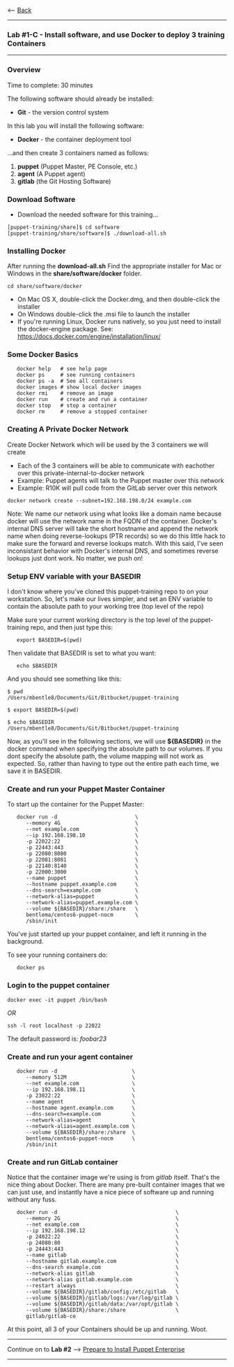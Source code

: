 <-- [Back](../README.md#start-here)

---

### Lab #1-C - Install software, and use Docker to deploy 3 training Containers ###

---

### Overview ###

Time to complete:  30 minutes

The following software should already be installed:

* **Git** - the version control system

In this lab you will install the following software:

* **Docker** - the container deployment tool

...and then create 3 containers named as follows:

1. **puppet**   (Puppet Master, PE Console, etc.)
3. **agent**    (A Puppet agent)
2. **gitlab**   (the Git Hosting Software)

### Download Software ###

* Download the needed software for this training...

```
[puppet-training/share]$ cd software
[puppet-training/share/software]$ ./download-all.sh
```

### Installing Docker ###

After running the **download-all.sh** Find the appropriate installer for
Mac or Windows in the **share/software/docker** folder.

```
cd share/software/docker
```

* On Mac OS X, double-click the Docker.dmg, and then double-click the installer
* On Windows double-click the .msi file to launch the installer
* If you're running Linux, Docker runs natively, so you just need to install the docker-engine package.
  See:  <https://docs.docker.com/engine/installation/linux/>

### Some Docker Basics ###

```
   docker help   # see help page
   docker ps     # see running containers
   docker ps -a  # See all containers
   docker images # show local docker images
   docker rmi    # remove an image
   docker run    # create and run a container
   docker stop   # stop a container
   docker rm     # remove a stopped container
```

### Creating A Private Docker Network ###

Create Docker Network which will be used by the 3 containers we will create
  - Each of the 3 containers will be able to communicate with eachother over
    this private-internal-to-docker network
  - Example: Puppet agents will talk to the Puppet master over this network
  - Example: R10K will pull code from the GitLab server over this network

```
docker network create --subnet=192.168.198.0/24 example.com
```

Note:  We name our network using what looks like a domain name because docker
will use the network name in the FQDN of the container.  Docker's internal
DNS server will take the short hostname and append the network name when doing
reverse-lookups (PTR records) so we do this little hack to make sure the
forward and reverse lookups match.  With this said, I've seen inconsistant
behavior with Docker's internal DNS, and sometimes reverse lookups just dont work.
No matter, we push on!


### Setup ENV variable with your BASEDIR ###

I don't know where you've cloned this puppet-training repo to on your
workstation.  So, let's make our lives simpler, and set an ENV variable
to contain the absolute path to your working tree (top level of the repo)

Make sure your current working directory is the top level of the puppet-training
repo, and then just type this:

```
   export BASEDIR=$(pwd)
```

Then validate that BASEDIR is set to what you want:

```
   echo $BASEDIR
```

And you should see something like this:

```
$ pwd
/Users/mbentle8/Documents/Git/Bitbucket/puppet-training

$ export BASEDIR=$(pwd)

$ echo $BASEDIR
/Users/mbentle8/Documents/Git/Bitbucket/puppet-training

```

Now, as you'll see in the following sections, we will use **${BASEDIR}** in the docker
command when specifying the absolute path to our volumes.  If you dont specify the
absolute path, the volume mapping will not work as expected.  So, rather than having
to type out the entire path each time, we save it in BASEDIR.


### Create and run your Puppet Master Container ###

To start up the container for the Puppet Master:

```
   docker run -d                         \
      --memory 4G                        \
      --net example.com                  \
      --ip 192.168.198.10                \
      -p 22022:22                        \
      -p 22443:443                       \
      -p 22080:8080                      \
      -p 22081:8081                      \
      -p 22140:8140                      \
      -p 22000:3000                      \
      --name puppet                      \
      --hostname puppet.example.com      \
      --dns-search=example.com           \
      --network-alias=puppet             \
      --network-alias=puppet.example.com \
      --volume ${BASEDIR}/share:/share   \
      bentlema/centos6-puppet-nocm       \
      /sbin/init
```

You've just started up your puppet container, and left it running in the background.

To see your running containers do:

```
   docker ps
```

### Login to the puppet container ###

```
docker exec -it puppet /bin/bash
```

*OR*

```
ssh -l root localhost -p 22022
```
The default password is:  *foobar23*


### Create and run your agent container ###

```
   docker run -d                        \
      --memory 512M                     \
      --net example.com                 \
      --ip 192.168.198.11               \
      -p 23022:22                       \
      --name agent                      \
      --hostname agent.example.com      \
      --dns-search=example.com          \
      --network-alias=agent             \
      --network-alias=agent.example.com \
      --volume ${BASEDIR}/share:/share  \
      bentlema/centos6-puppet-nocm      \
      /sbin/init
```

### Create and run GitLab container ###

Notice that the container image we're using is from *gitlab* itself.  That's
the nice thing about Docker.  There are many pre-built container images
that we can just use, and instantly have a nice piece of software up and
running without any fuss.


```
   docker run -d                                      \
      --memory 2G                                     \
      --net example.com                               \
      --ip 192.168.198.12                             \
      -p 24022:22                                     \
      -p 24080:80                                     \
      -p 24443:443                                    \
      --name gitlab                                   \
      --hostname gitlab.example.com                   \
      --dns-search example.com                        \
      --network-alias gitlab                          \
      --network-alias gitlab.example.com              \
      --restart always                                \
      --volume ${BASEDIR}/gitlab/config:/etc/gitlab   \
      --volume ${BASEDIR}/gitlab/logs:/var/log/gitlab \
      --volume ${BASEDIR}/gitlab/data:/var/opt/gitlab \
      --volume ${BASEDIR}/share:/share                \
      gitlab/gitlab-ce
```

At this point, all 3 of your Containers should be up and running.  Woot.

---

Continue on to **Lab #2** --> [Prepare to Install Puppet Enterprise](02c-Prep-to-Install-Puppet-Master.md)

---


